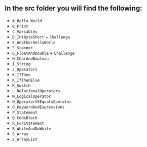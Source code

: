 ## In the src folder you will find the following:
- `A_Hello World`
- `B_Print`
- `C_Variables`
- `D_IntByteShort` + `Challenge`
- `E_AnotherHelloWorld`
- `F_Scanner`
- `G_FloatAndDouble` + `Challenge`
- `H_CharAndBoolean`
- `I_String`
- `J_Operators`
- `K_IfThen`
- `K_IfThenElse`  
- `K_Switch`
- `L_RelationalOperators`
- `M_LogicalOperator`
- `N_OperatorVSEqualsOperator`
- `O_KeywordAndExpressions`
- `P_Statement`
- `Q_CodeBlock`
- `R_ForStatement`
- `R_WhileAndDoWhile`
- `S_Array`
- `S_ArrayList`